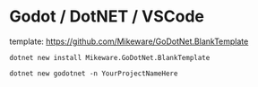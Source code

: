 # Godot / DotNET / VSCode

template: https://github.com/Mikeware/GoDotNet.BlankTemplate
```
dotnet new install Mikeware.GoDotNet.BlankTemplate

dotnet new godotnet -n YourProjectNameHere
```
